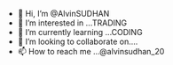 - 👋 Hi, I’m @AlvinSUDHAN
- 👀 I’m interested in ...TRADING
- 🌱 I’m currently learning ...CODING
- 💞️ I’m looking to collaborate on....
- 📫 How to reach me ...@alvinsudhan_20


<!---
Alvin20082003/Alvin20082003 is a ✨ special ✨ repository because its `README.md` (this file) appears on your GitHub profile.
You can click the Preview link to take a look at your changes.
--->
